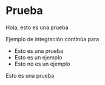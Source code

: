# Prueba

Hola, esto es una prueba

Ejemplo de integración continúa para

* Esto es una prueba
* Esto es un ejemplo
* Esto no es un ejemplo

Esto es una prueba
